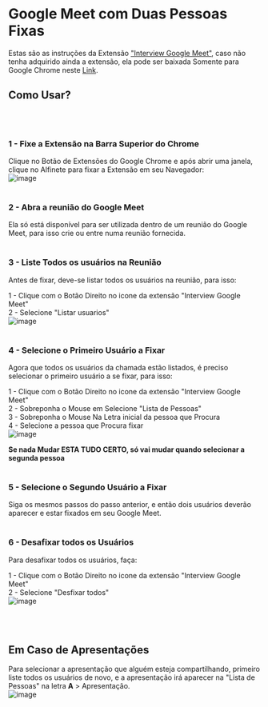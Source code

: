 # Google Meet com Duas Pessoas Fixas

Estas são as instruções da Extensão ["Interview Google Meet"](https://chrome.google.com/webstore/detail/interview-google-meet/lklpclejklmpjnomjpmnokaoinjcebhg?hl=pt-BR&authuser=0), caso não tenha adquirido ainda a extensão, ela pode ser baixada Somente para Google Chrome neste [Link](https://chrome.google.com/webstore/detail/interview-google-meet/lklpclejklmpjnomjpmnokaoinjcebhg?hl=pt-BR&authuser=0).

## Como Usar?
<br /><br />
### 1 - Fixe a Extensão na Barra Superior do Chrome

Clique no Botão de Extensões do Google Chrome e após abrir uma janela, clique no Alfinete para fixar a Extensão em seu Navegador:<br />
![image](https://user-images.githubusercontent.com/5856107/116321335-34544800-a790-11eb-9558-afa16bb73cdf.png)
<br /><br />
### 2 - Abra a reunião do Google Meet

Ela só está disponível para ser utilizada dentro de um reunião do Google Meet, para isso crie ou entre numa reunião fornecida.
<br /><br />
### 3 - Liste Todos os usuários na Reunião

Antes de fixar, deve-se listar todos os usuários na reunião, para isso:

1 - Clique com o Botão Direito no icone da extensão "Interview Google Meet"<br />
2 - Selecione "Listar usuarios"<br />
![image](https://user-images.githubusercontent.com/5856107/116321611-c2c8c980-a790-11eb-87c8-b13a360459ef.png)
<br /><br />
### 4 - Selecione o Primeiro Usuário a Fixar

Agora que todos os usuários da chamada estão listados, é preciso selecionar o primeiro usuário a se fixar, para isso:

1 - Clique com o Botão Direito no icone da extensão "Interview Google Meet"<br />
2 - Sobreponha o Mouse em Selecione "Lista de Pessoas"<br />
3 - Sobreponha o Mouse Na Letra inicial da pessoa que Procura<br />
4 - Selecione a pessoa que Procura fixar<br />
![image](https://user-images.githubusercontent.com/5856107/116322002-8ba6e800-a791-11eb-89c8-afdf53a0002d.png)

**Se nada Mudar ESTA TUDO CERTO, só vai mudar quando selecionar a segunda pessoa**
<br /><br />
### 5 - Selecione o Segundo Usuário a Fixar

Siga os mesmos passos do passo anterior, e então dois usuários deverão aparecer e estar fixados em seu Google Meet.
<br /><br />
### 6 - Desafixar todos os Usuários

Para desafixar todos os usuários, faça:

1 - Clique com o Botão Direito no icone da extensão "Interview Google Meet"<br />
2 - Selecione "Desfixar todos"<br />
![image](https://user-images.githubusercontent.com/5856107/116322254-0a038a00-a792-11eb-9303-9014852d7db6.png)

<br /><br />
## Em Caso de Apresentações

Para selecionar a apresentação que alguém esteja compartilhando, primeiro liste todos os usuários de novo, e a apresentação irá aparecer na "Lista de Pessoas" na letra **A** > Apresentação.<br />
![image](https://user-images.githubusercontent.com/5856107/116482272-3fc07580-a85b-11eb-860e-bcc7ab5b3e10.png)


